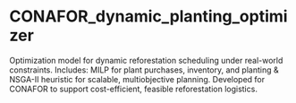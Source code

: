 # CONAFOR_dynamic_planting_optimizer
Optimization model for dynamic reforestation scheduling under real-world constraints.  Includes: MILP for plant purchases, inventory, and planting &amp; NSGA-II heuristic for scalable, multiobjective planning.  Developed for CONAFOR to support cost-efficient, feasible reforestation logistics.
